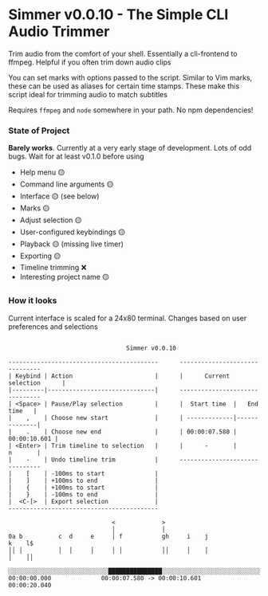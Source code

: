 # Simmer v0.0.10 - The Simple CLI Audio Trimmer

Trim audio from the comfort of your shell. Essentially a cli-frontend to ffmpeg.
Helpful if you often trim down audio clips

You can set marks with options passed to the script. Similar to Vim marks, these
can be used as aliases for certain time stamps. These make this script ideal for
trimming audio to match subtitles

Requires `ffmpeg` and `node` somewhere in your path. No npm dependencies!

### State of Project

<strong>Barely works</strong>. Currently at a very early stage of development.
Lots of odd bugs. Wait for at least v0.1.0 before using

<!-- ❌ 🟡 ✅ -->

 - Help menu 🟡
 - Command line arguments 🟡
 - Interface 🟡 (see below)
 - Marks 🟡
 - Adjust selection 🟡
 - User-configured keybindings 🟡
 - Playback 🟡 (missing live timer)
 - Exporting 🟡
 - Timeline trimming ❌
 - Interesting project name 🟡

### How it looks

Current interface is scaled for a 24x80 terminal. Changes based on user
preferences and selections

```

                                 Simmer v0.0.10

------------------------------------------      -------------------------------
| Keybind | Action                       |      |      Current selection      |
|---------|------------------------------|      -------------------------------
| <Space> | Pause/Play selection         |      |  Start time  |   End time   |
|    ,    | Choose new start             |      | -------------|--------------|
|    .    | Choose new end               |      | 00:00:07.580 | 00:00:10.601 |
| <Enter> | Trim timeline to selection   |      |      -       |      n       |
|    -    | Undo timeline trim           |      -------------------------------
|    [    | -100ms to start              |
|    ]    | +100ms to end                |
|    {    | +100ms to start              |
|    }    | -100ms to end                |
|  <C-[>  | Export selection             |
------------------------------------------

                             <             >
                             │             │
0a b          c  d     e     │ f           gh     i    j                 k    l$
││ │          │  │     │     │ │           ││     │    │                 │    ││
 ░░░░░░░░░░░░░░░░░░░░░░░░░░░░███████████████░░░░░░░░░░░░░░░░░░░░░░░░░░░░░░░░░░░
00:00:00.000              00:00:07.580 -> 00:00:10.601              00:00:20.040
```
